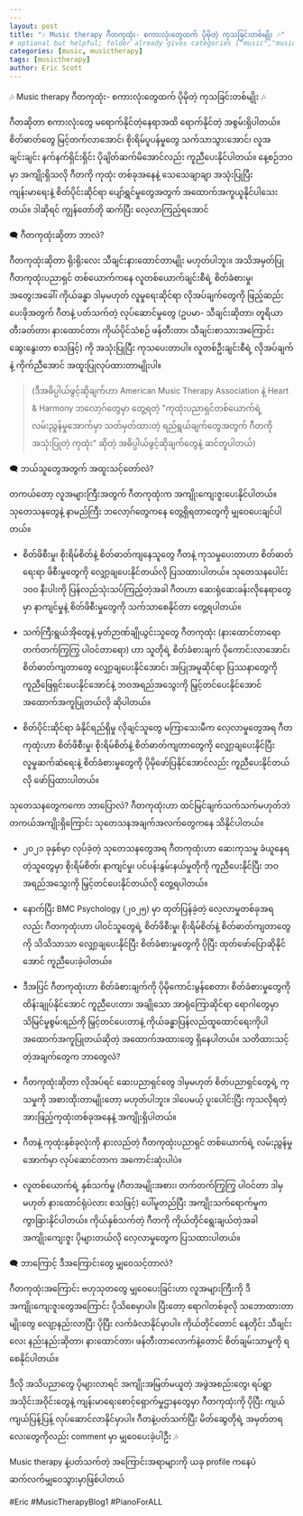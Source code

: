 ```yaml
---
---
layout: post
title: "🎶 Music therapy ဂီတကုထုံး- စကားလုံးတွေထက် ပိုမိုတဲ့ ကုသခြင်းတစ်မျိုး 🎶"
# optional but helpful; folder already gives categories ["music","musictherapy"]
categories: [music, musictherapy]
tags: [musictherapy]
author: Eric Scott
---
```


🎶 Music therapy ဂီတကုထုံး- စကားလုံးတွေထက် ပိုမိုတဲ့ ကုသခြင်းတစ်မျိုး 🎶

ဂီတဆိုတာ စကားလုံးတွေ မရောက်နိုင်တဲ့နေရာအထိ ရောက်နိုင်တဲ့ အစွမ်းရှိပါတယ်။ စိတ်ဓာတ်တွေ မြင့်တက်လာအောင်၊ စိုးရိမ်ပူပန်မှုတွေ သက်သာသွားအောင်၊ လူအချင်းချင်း နက်နက်ရှိင်းရှိင်း ပိုချိတ်ဆက်မိအောင်လည်း ကူညီပေးနိုင်ပါတယ်။ နေ့စဉ်ဘဝမှာ အကျိုးရှိသလို ဂီတကို ကုထုံး တစ်ခုအနေနဲ့ သေသေချာချာ အသုံးပြုပြီး ကျန်းမာရေးနဲ့ စိတ်ပိုင်းဆိုင်ရာ ပျော်ရွှင်မှုတွေအတွက် အထောက်အကူယူနိုင်ပါသေးတယ်။
ဒါဆိုရင် ကျွန်တော်တို ဆက်ပြီး လေ့လာကြည့်ရအောင်

🗨️ ဂီတကုထုံးဆိုတာ ဘာလဲ?

ဂီတကုထုံးဆိုတာ ရိုးရိုးလေး သီချင်းနားထောင်တာမျိုး မဟုတ်ပါဘူး။ အသိအမှတ်ပြု ဂီတကုထုံးပညာရှင် တစ်ယောက်ကနေ လူတစ်ယောက်ချင်းစီရဲ့ စိတ်ခံစားမှု၊ အတွေးအခေါ်၊ ကိုယ်ခန္ဓာ ဒါမှမဟုတ် လူမှုရေးဆိုင်ရာ လိုအပ်ချက်တွေကို ဖြည့်ဆည်းပေးဖိုအတွက် ဂီတနဲ့ ပတ်သက်တဲ့ လုပ်ဆောင်မှုတွေ (ဥပမာ- သီချင်းဆိုတာ၊ တူရိယာတီးခတ်တာ၊ နားထောင်တာ၊ ကိုယ်ပိုင်သံစဉ် ဖန်တီးတာ၊ သီချင်းစာသားအကြောင်း ဆွေးနွေးတာ စသဖြင့်) ကို အသုံးပြုပြီး ကုသပေးတာပါ။ လူတစ်ဦးချင်းစီရဲ့ လိုအပ်ချက်နဲ့ ကိုက်ညီအောင် အထူးပြုလုပ်ထားတာမျိုးပါ။

> (ဒီအဓိပ္ပါယ်ဖွင့်ဆိုချက်ဟာ American Music Therapy Association နဲ့ Heart & Harmony ဘလော့ဂ်တွေမှာ တွေ့ရတဲ့ "ကုထုံးပညာရှင်တစ်ယောက်ရဲ့ လမ်းညွှန်မှုအောက်မှာ သတ်မှတ်ထားတဲ့ ရည်ရွယ်ချက်တွေအတွက် ဂီတကို အသုံးပြုတဲ့ ကုထုံး" ဆိုတဲ့ အဓိပ္ပါယ်ဖွင့်ဆိုချက်တွေနဲ့ ဆင်တူပါတယ်)
> 

🗨️ ဘယ်သူတွေအတွက် အထူးသင့်တော်လဲ?

တကယ်တော့ လူအများကြီးအတွက် ဂီတကုထုံးက အကျိုးကျေးဇူးပေးနိုင်ပါတယ်။ သုတေသနတွေနဲ့ နာမည်ကြီး ဘလော့ဂ်တွေကနေ တွေ့ရှိရတာတွေကို မျှဝေပေးချင်ပါတယ်။

 * စိတ်ဖိစီးမှု၊ စိုးရိမ်စိတ်နဲ့ စိတ်ဓာတ်ကျနေသူတွေ
   ဂီတနဲ့ ကုသမှုပေးတာဟာ စိတ်ဓာတ်ရေးရာ ဖိစီးမှုတွေကို လျှော့ချပေးနိုင်တယ်လို ပြသထားပါတယ်။ သုတေသနပေါင်း ၁၀၀ နီးပါးကို ပြန်လည်သုံးသပ်ကြည့်တဲ့အခါ ဂီတဟာ ဆေးရုံဆေးခန်းလိုနေရာတွေမှာ နာကျင်မှုနဲ့ စိတ်ဖိစီးမှုတွေကို သက်သာစေနိုင်တာ တွေ့ရပါတယ်။

 * သက်ကြီးရွယ်အိုတွေနဲ့ မှတ်ဉာဏ်ချိုယွင်းသူတွေ
   ဂီတကုထုံး (နားထောင်တာရော တက်တက်ကြွကြွ ပါဝင်တာရော) ဟာ သူတိုရဲ့ စိတ်ခံစားချက် ပိုကောင်းလာအောင်၊ စိတ်ဓာတ်ကျတာတွေ လျှော့ချပေးနိုင်အောင်၊ အပြုအမူဆိုင်ရာ ပြဿနာတွေကို ကူညီဖြေရှင်းပေးနိုင်အောင်နဲ့ ဘဝအရည်အသွေးကို မြှင့်တင်ပေးနိုင်အောင် အထောက်အကူပြုတယ်လို ဆိုပါတယ်။

 * စိတ်ပိုင်းဆိုင်ရာ ခံနိုင်ရည်ရှိမှု လိုချင်သူတွေ
   မကြာသေးမီက လေ့လာမှုတွေအရ ဂီတကုထုံးဟာ စိတ်ဖိစီးမှု၊ စိုးရိမ်စိတ်နဲ့ စိတ်ဓာတ်ကျတာတွေကို လျှော့ချပေးနိုင်ပြီး လူမှုဆက်ဆံရေးနဲ့ စိတ်ခံစားမှုတွေကို ပိုမိုဖော်ပြနိုင်အောင်လည်း ကူညီပေးနိုင်တယ်လို ဖော်ပြထားပါတယ်။

သုတေသနတွေကကော ဘာပြောလဲ?
ဂီတကုထုံးဟာ ထင်မြင်ချက်သက်သက်မဟုတ်ဘဲ တကယ်အကျိုးရှိကြောင်း သုတေသနအချက်အလက်တွေကနေ သိနိုင်ပါတယ်။

 * ၂၀၂၁ ခုနှစ်မှာ လုပ်ခဲ့တဲ့ သုတေသနတွေအရ ဂီတကုထုံးဟာ ဆေးကုသမှု ခံယူနေရတဲ့သူတွေမှာ စိုးရိမ်စိတ်၊ နာကျင်မှု၊ ပင်ပန်းနွမ်းနယ်မှုတိုကို ကူညီပေးနိုင်ပြီး ဘဝအရည်အသွေးကို မြှင့်တင်ပေးနိုင်တယ်လို တွေ့ရပါတယ်။

 * နောက်ပြီး BMC Psychology (၂၀၂၅) မှာ ထုတ်ပြန်ခဲ့တဲ့ လေ့လာမှုတစ်ခုအရလည်း ဂီတကုထုံးဟာ ပါဝင်သူတွေရဲ့ စိတ်ဖိစီးမှု၊ စိုးရိမ်စိတ်နဲ့ စိတ်ဓာတ်ကျတာတွေကို သိသိသာသာ လျှော့ချပေးနိုင်ပြီး စိတ်ခံစားမှုတွေကို ပိုပြီး ထုတ်ဖော်ပြောဆိုနိုင်အောင် ကူညီပေးခဲ့ပါတယ်။

 * ဒီအပြင် ဂီတကုထုံးဟာ စိတ်ခံစားချက်ကို ပိုမိုကောင်းမွန်စေတာ၊ စိတ်ခံစားမှုတွေကို ထိန်းချုပ်နိုင်အောင် ကူညီပေးတာ၊ အချိုသော အာရုံကြောဆိုင်ရာ ရောဂါတွေမှာ သိမြင်မှုစွမ်းရည်ကို မြှင့်တင်ပေးတာနဲ့ ကိုယ်ခန္ဓာပြန်လည်ထူထောင်ရေးကိုပါ အထောက်အကူပြုတယ်ဆိုတဲ့ အထောက်အထားတွေ ရှိနေပါတယ်။
သတိထားသင့်တဲ့အချက်တွေက ဘာတွေလဲ?

 * ဂီတကုထုံးဆိုတာ လိုအပ်ရင် ဆေးပညာရှင်တွေ ဒါမှမဟုတ် စိတ်ပညာရှင်တွေရဲ့ ကုသမှုကို အစားထိုးတာမျိုးတော့ မဟုတ်ပါဘူး။ ဒါပေမယ့် ပူးပေါင်းပြီး ကုသလိုရတဲ့ အားဖြည့်ကုထုံးတစ်ခုအနေနဲ့ အကျိုးရှိပါတယ်။

 * ဂီတနဲ့ ကုထုံးနှစ်ခုလုံးကို နားလည်တဲ့ ဂီတကုထုံးပညာရှင် တစ်ယောက်ရဲ့ လမ်းညွှန်မှုအောက်မှာ လုပ်ဆောင်တာက အကောင်းဆုံးပါပဲ။

 * လူတစ်ယောက်ရဲ့ နှစ်သက်မှု (ဂီတအမျိုးအစား၊ တက်တက်ကြွကြွ ပါဝင်တာ ဒါမှမဟုတ် နားထောင်ရုံပဲလား စသဖြင့်) ပေါ်မူတည်ပြီး အကျိုးသက်ရောက်မှုက ကွာခြားနိုင်ပါတယ်။ ကိုယ်နှစ်သက်တဲ့ ဂီတကို ကိုယ်တိုင်ရွေးချယ်တဲ့အခါ အကျိုးကျေးဇူး ပိုများတယ်လို လေ့လာမှုတွေက ပြသထားပါတယ်။

🗨️ ဘာကြောင့် ဒီအကြောင်းတွေ မျှဝေသင့်တာလဲ?

ဂီတကုထုံးအကြောင်း ဗဟုသုတတွေ မျှဝေပေးခြင်းဟာ လူအများကြီးကို ဒီအကျိုးကျေးဇူးတွေအကြောင်း ပိုသိစေမှာပါ။ ပြီးတော့ ရောဂါတစ်ခုလို သဘောထားတာမျိုးတွေ လျော့နည်းလာပြီး ပိုပြီး လက်ခံလာနိုင်မှာပါ။ ကိုယ်တိုင်တောင် နေ့တိုင်း သီချင်းလေး နည်းနည်းဆိုတာ၊ နားထောင်တာ၊ ဖန်တီးတာလောက်နဲ့တောင် စိတ်ချမ်းသာမှုကို ရစေနိုင်ပါတယ်။

ဒီလို အသိပညာတွေ ပိုများလာရင် အကျိုးအမြတ်မယူတဲ့ အဖွဲအစည်းတွေ၊ ရပ်ရွာအသိုင်းအဝိုင်းတွေနဲ့ ကျန်းမာရေးစောင့်ရှောက်မှုဌာနတွေမှာ ဂီတကုထုံးကို ပိုပြီး ကျယ်ကျယ်ပြန့်ပြန့် လုပ်ဆောင်လာနိုင်မှာပါ။
ဂီတနဲ့ပတ်သက်ပြီး မိတ်ဆွေတိုရဲ့ အမှတ်တရလေးတွေကိုလည်း comment မှာ မျှဝေပေးခဲ့ပါဦး 🎶

Music therapy နဲ့ပတ်သက်တဲ့ အကြောင်းအရာများကို
ယခု profile ကနေပဲ ဆက်လက်မျှဝေသွားမှာဖြစ်ပါတယ်

#Eric #MusicTherapyBlog1 #PianoForALL
